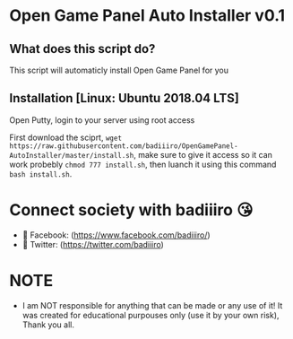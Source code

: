 # Open Game Panel Auto Installer v0.1

## What does this script do?

This script will automaticly install Open Game Panel for you

## Installation [Linux: Ubuntu 2018.04 LTS]

Open Putty, login to your server using root access

First download the sciprt, ```wget https://raw.githubusercontent.com/badiiiro/OpenGamePanel-AutoInstaller/master/install.sh```, make sure to give it access so it can work probebly ```chmod 777 install.sh```, then luanch it using this command ```bash install.sh```.

# Connect society with badiiiro :kissing_heart:

- 📱 Facebook: (https://www.facebook.com/badiiiro/)
- 🐤 Twitter: (https://twitter.com/badiiiro)

# NOTE
- I am NOT responsible for anything that can be made or any use of it! It was created for educational purpouses only (use it by your own risk), Thank you all.
